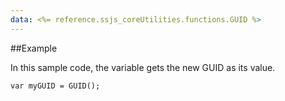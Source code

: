 ```yaml
---
data: <%= reference.ssjs_coreUtilities.functions.GUID %>
---
```


##Example

In this sample code, the variable gets the new GUID as its value.
```
var myGUID = GUID();
```
